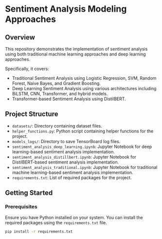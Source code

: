 # Sentiment Analysis Modeling Approaches

## Overview
This repository demonstrates the implementation of sentiment analysis using both traditional machine learning approaches and deep learning approaches.

Specifically, it covers:
- Traditional Sentiment Analysis using Logistic Regression, SVM, Random Forest, Naive Bayes, and Gradient Boosting.
- Deep Learning Sentiment Analysis using various architectures including BiLSTM, CNN, Transformer, and hybrid models.
- Transformer-based Sentiment Analysis using DistilBERT.

## Project Structure
- `datasets/`: Directory containing dataset files.
- `helper_functions.py`: Python script containing helper functions for the project.
- `models_logs/`: Directory to save TensorBoard log files.
- `sentiment_analysis_deep_learning.ipynb`: Jupyter Notebook for deep learning-based sentiment analysis implementation.
- `sentiment_analysis_distillbert.ipynb`: Jupyter Notebook for DistilBERT-based sentiment analysis implementation.
- `sentiment_analysis_traditional.ipynb`: Jupyter Notebook for traditional machine learning-based sentiment analysis implementation.
- `requirements.txt`: List of required packages for the project.

## Getting Started

### Prerequisites
Ensure you have Python installed on your system. You can install the required packages using the `requirements.txt` file.

```bash
pip install -r requirements.txt
